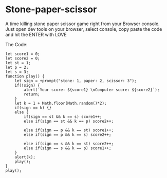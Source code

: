 # Stone-paper-scissor
A time killing stone paper scissor game right from your Browser console. 
Just open dev tools on your browser, select console, copy paste the code and hit the ENTER with LOVE

The Code: 
```
let score1 = 0;
let score2 = 0;
let st = 1;
let p = 2;
let s = 3;
function play() {
    let sign = +prompt("stone: 1, paper: 2, scissor: 3");
    if(!sign) {
        alert(`Your score: ${score1} \nComputer score: ${score2}`);
        return;
    }
    let k = 1 + Math.floor(Math.random()*2);
    if(sign == k) {}
    else {
        if(sign == st && k == s) score1++;
        else if(sign == st && k == p) score2++;
        
        else if(sign == p && k == st) score1++;
        else if(sign == p && k == s) score2++;

        else if(sign == s && k == st) score2++;
        else if(sign == s && k == p) score1++;
    }
    alert(k);
    play();
}
play();
```
